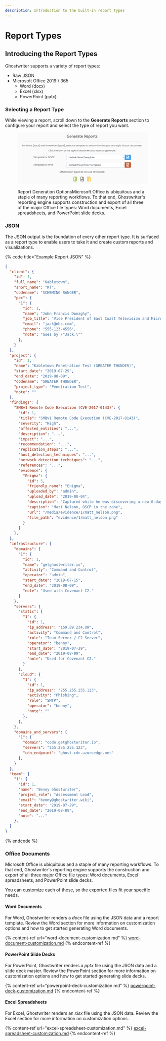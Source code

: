 ```yaml
---
description: Introduction to the built-in report types
---
```


# Report Types

## Introducing the Report Types

Ghostwriter supports a variety of report types:

* Raw JSON
* Microsoft Office 2019 / 365
  * Word (docx)
  * Excel (xlsx)
  * PowerPoint (pptx)

### Selecting a Report Type

While viewing a report, scroll down to the **Generate Reports** section to configure your report and select the type of report you want.

<figure><img src="../../../.gitbook/assets/image (1) (3).png" alt=""><figcaption><p>Report Generation OptionsMicrosoft Office is ubiquitous and a staple of many reporting workflows. To that end, Ghostwriter's reporting engine supports construction and export of all three of the major Office file types: Word documents, Excel spreadsheets, and PowerPoint slide decks.</p></figcaption></figure>

### JSON

The JSON output is the foundation of every other report type. It is surfaced as a report type to enable users to take it and create custom reports and visualizations.

{% code title="Example Report JSON" %}
```json
{
  "client": {
    "id": 1,
    "full_name": "Kabletown",
    "short_name": "KT",
    "codename": "SCHEMING RANGER",
    "poc": {
      "1": {
        "id": 1,
        "name": "John Francis Donaghy",
        "job_title": "Vice President of East Coast Television and Microwave Oven Programming",
        "email": "jack@nbc.com",
        "phone": "555-123-4556",
        "note": "Goes by \"Jack.\""
      },
    }
  },
  "project": {
    "id": 1,
    "name": "Kabletown Penetration Test (GREATER THUNDER)",
    "start_date": "2019-07-29",
    "end_date": "2019-08-09",
    "codename": "GREATER THUNDER",
    "project_type": "Penetration Test",
    "note": ""
  },
  "findings": {
    "SMBv1 Remote Code Execution (CVE-2017-0143)": {
      "id": 1,
      "title": "SMBv1 Remote Code Execution (CVE-2017-0143)",
      "severity": "High",
      "affected_entities": "...",
      "description": "...",
      "impact": "...",
      "recommendation": "...",
      "replication_steps": "...",
      "host_detection_techniques": "...",
      "network_detection_techniques": "...",
      "references": "...",
      "evidence": {
        "Enigma": {
          "id": 5,
          "friendly_name": "Enigma",
          "uploaded_by": "admin",
          "upload_date": "2019-08-04",
          "description": "Captured while he was discovering a new 0-day, probably.",
          "caption": "Matt Nelson, OSCP in the zone",
          "url": "/media/evidence/1/matt_nelson.png",
          "file_path": "evidence/1/matt_nelson.png"
        }
      }
    },
  },
  "infrastructure": {
    "domains": {
      "1": {
        "id": 1,
        "name": "getghostwriter.io",
        "activity": "Command and Control",
        "operator": "admin",
        "start_date": "2019-07-15",
        "end_date": "2019-08-09",
        "note": "Used with Covenant C2."
      }
    },
    "servers": {
      "static": {
        "1": {
          "id": 1,
          "ip_address": "159.89.234.80",
          "activity": "Command and Control",
          "role": "Team Server / C2 Server",
          "operator": "benny",
          "start_date": "2019-07-29",
          "end_date": "2019-08-09",
          "note": "Used for Covenant C2."
        }
      },
      "cloud": {
        "1": {
          "id": 1,
          "ip_address": "255.255.255.123",
          "activity": "Phishing",
          "role": "SMTP",
          "operator": "benny",
          "note": ""
        },
      },
    },
    "domains_and_servers": {
      "1": {
        "domain": "code.getghostwriter.io",
        "servers": "255.255.255.123",
        "cdn_endpoint": "ghost-cdn.azureedge.net"
      },
    }
  },
  "team": {
    "1": {
      "id": 1,
      "name": "Benny Ghostwriter",
      "project_role": "Assessment Lead",
      "email": "benny@ghostwriter.wiki",
      "start_date": "2019-07-29",
      "end_date": "2019-08-09",
      "note": "..."
    },
  }
}
```
{% endcode %}

### Office Documents

Microsoft Office is ubiquitous and a staple of many reporting workflows. To that end, Ghostwriter's reporting engine supports the construction and export of all three major Office file types: Word documents, Excel spreadsheets, and PowerPoint slide decks.

You can customize each of these, so the exported files fit your specific needs.

#### Word Documents

For Word, Ghostwriter renders a _docx_ file using the JSON data and a report template. Review the Word section for more information on customization options and how to get started generating Word documents.

{% content-ref url="word-document-customization.md" %}
[word-document-customization.md](word-document-customization.md)
{% endcontent-ref %}

#### PowerPoint Slide Decks

For PowerPoint, Ghostwriter renders a _pptx_ file using the JSON data and a slide deck master. Review the PowerPoint section for more information on customization options and how to get started generating slide decks.

{% content-ref url="powerpoint-deck-customization.md" %}
[powerpoint-deck-customization.md](powerpoint-deck-customization.md)
{% endcontent-ref %}

#### Excel Spreadsheets

For Excel, Ghostwriter renders an _xlsx_ file using the JSON data. Review the Excel section for more information on customization options.

{% content-ref url="excel-spreadsheet-customization.md" %}
[excel-spreadsheet-customization.md](excel-spreadsheet-customization.md)
{% endcontent-ref %}

